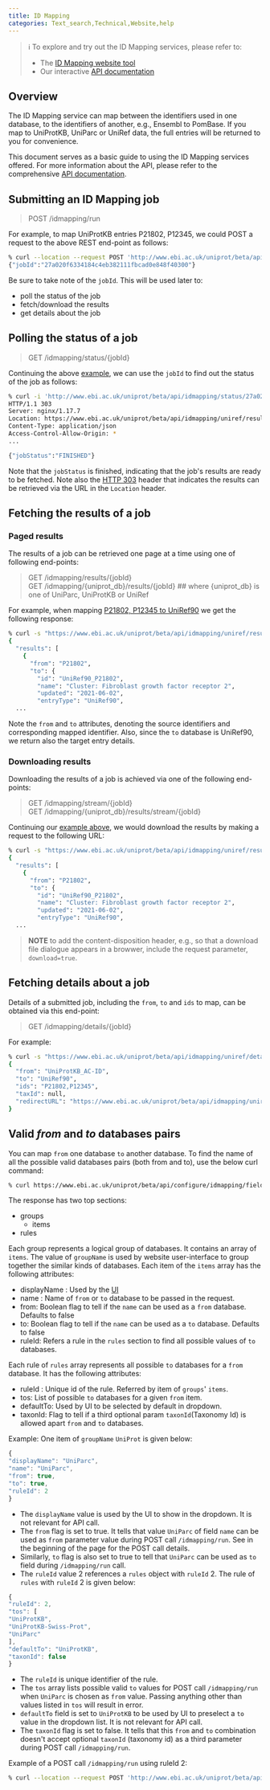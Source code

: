 ```yaml
---
title: ID Mapping
categories: Text_search,Technical,Website,help
---
```


> :information_source: To explore and try out the ID Mapping services, please refer to:
> * The [ID Mapping website tool](http://beta.uniprot.org/id-mapping)
> * Our interactive [API documentation](http://www.ebi.ac.uk/uniprot/beta/api/docs/?urls.primaryName=idmapping)

## Overview

The ID Mapping service can map between the identifiers used in one database, to the identifiers of another, e.g., 
Ensembl to PomBase. If you map to UniProtKB, UniParc or UniRef data, the full entries will be returned to you
for convenience.

This document serves as a basic guide to using the ID Mapping services offered. For more information about the API,
please refer to the comprehensive [API documentation](http://www.ebi.ac.uk/uniprot/beta/api/docs/).

## Submitting an ID Mapping job

> POST /idmapping/run

<a name="example"></a>For example, to map UniProtKB entries P21802, P12345, we could POST a request to the above REST end-point as follows: 

```bash
% curl --location --request POST 'http://www.ebi.ac.uk/uniprot/beta/api/idmapping/run' --form 'ids="P21802,P12345"' --form 'from="UniProtKB_AC-ID"' --form 'to="UniRef90"'
{"jobId":"27a020f6334184c4eb382111fbcad0e848f40300"}
```
Be sure to take note of the `jobId`. This will be used later to:

* poll the status of the job
* fetch/download the results
* get details about the job

## Polling the status of a job

> GET /idmapping/status/{jobId}

Continuing the above [example](#example), we can use the `jobId` to find out the status of the job as follows:

```bash
% curl -i 'http://www.ebi.ac.uk/uniprot/beta/api/idmapping/status/27a020f6334184c4eb382111fbcad0e848f40300'
HTTP/1.1 303 
Server: nginx/1.17.7
Location: https://www.ebi.ac.uk/uniprot/beta/api/idmapping/uniref/results/27a020f6334184c4eb382111fbcad0e848f40300
Content-Type: application/json
Access-Control-Allow-Origin: *
...

{"jobStatus":"FINISHED"}
```

Note that the `jobStatus` is finished, indicating that the job's results are ready to be fetched. Note also the [HTTP 303](https://httpstatuses.com/303)
header that indicates the results can be retrieved via the URL in the `Location` header. 

## Fetching the results of a job
                                                               
### Paged results

The results of a job can be retrieved one page at a time using one of following end-points:
      
> GET /idmapping/results/{jobId}<br>
> GET /idmapping/{uniprot_db}/results/{jobId} ## where {uniprot_db} is one of UniParc, UniProtKB or UniRef

For example, when mapping [P21802, P12345 to UniRef90](#example) we get the following response:
              
```bash
% curl -s "https://www.ebi.ac.uk/uniprot/beta/api/idmapping/uniref/results/27a020f6334184c4eb382111fbcad0e848f40300" | jq
{
  "results": [
    {
      "from": "P21802",
      "to": {
        "id": "UniRef90_P21802",
        "name": "Cluster: Fibroblast growth factor receptor 2",
        "updated": "2021-06-02",
        "entryType": "UniRef90",
  ...
```
                                                                                 
Note the `from` and `to` attributes, denoting the source identifiers and corresponding mapped identifier. Also,
since the `to` database is UniRef90, we return also the target entry details.

### Downloading results  

Downloading the results of a job is achieved via one of the following end-points: 

> GET /idmapping/stream/{jobId}<br>
> GET /idmapping/{uniprot_db}/results/stream/{jobId}
                                                     
Continuing our [example above](#example), we would download the results by making a request to the following URL:

```bash
% curl -s "https://www.ebi.ac.uk/uniprot/beta/api/idmapping/uniref/results/stream/27a020f6334184c4eb382111fbcad0e848f40300" | jq
{
  "results": [
    {
      "from": "P21802",
      "to": {
        "id": "UniRef90_P21802",
        "name": "Cluster: Fibroblast growth factor receptor 2",
        "updated": "2021-06-02",
        "entryType": "UniRef90",
  ...
```
       
> **NOTE** to add the content-disposition header, e.g., so that a download file dialogue appears in a browwer, include
>          the request parameter, `download=true`.          


## Fetching details about a job

Details of a submitted job, including the `from`, `to` and `ids` to map, can be obtained via this end-point:

> GET /idmapping/details/{jobId}

For example:

```bash
% curl -s "https://www.ebi.ac.uk/uniprot/beta/api/idmapping/uniref/details/27a020f6334184c4eb382111fbcad0e848f40300" | jq
{
  "from": "UniProtKB_AC-ID",
  "to": "UniRef90",
  "ids": "P21802,P12345",
  "taxId": null,
  "redirectURL": "https://www.ebi.ac.uk/uniprot/beta/api/idmapping/uniref/results/27a020f6334184c4eb382111fbcad0e848f40300"
}
```

## Valid _from_ and _to_ databases pairs

You can map `from` one database `to` another database. To find the name of all the possible valid databases pairs (both from and to), use the below curl command:

```bash
% curl https://www.ebi.ac.uk/uniprot/beta/api/configure/idmapping/fields
```

The response has two top sections:
- groups
    - items
- rules

Each group represents a logical group of databases. It contains an array of `items`.
The value of `groupName` is used by website user-interface to group together the similar kinds of databases.
Each item of the `items` array has the following attributes:
- displayName : Used by the [UI](https://beta.uniprot.org/id-mapping)
- name : Name of `from` or `to` database to be passed in the request.
- from: Boolean flag to tell if the `name` can be used as a `from` database. Defaults to false
- to: Boolean flag to tell if the `name` can be used as a `to` database. Defaults to false
- ruleId: Refers a rule in the `rules` section to find all possible values of `to` databases.

Each rule of `rules` array represents all possible `to` databases for a `from` database.
It has the following attributes:

- ruleId : Unique id of the rule. Referred by item of `groups`' `items`.
- tos: List of possible `to` databases for a given `from` item.
- defaultTo: Used by  UI to be selected by default in dropdown.
- taxonId: Flag to tell if a third optional param `taxonId`(Taxonomy Id) is allowed apart `from` and `to` databases.

Example: One item of `groupName` `UniProt` is given below:
```js
{
"displayName": "UniParc",
"name": "UniParc",
"from": true,
"to": true,
"ruleId": 2
}
```
- The `displayName` value is used by the UI to show in the dropdown. It is not relevant for API call.
- The `from` flag is set to true. It tells that value `UniParc` of field `name` can be used as `from` parameter value during POST call `/idmapping/run`. See in the beginning of the page for the POST call details.
- Similarly, `to` flag is also set to true to tell that `UniParc` can be used as `to` field during  `/idmapping/run` call.
- The `ruleId` value 2 references a `rules` object with `ruleId` 2. The rule of `rules` with `ruleId` 2 is given below:
```js
{
"ruleId": 2,
"tos": [
"UniProtKB",
"UniProtKB-Swiss-Prot",
"UniParc"
],
"defaultTo": "UniProtKB",
"taxonId": false
}
```
- The `ruleId` is unique identifier of the rule.
- The `tos` array lists possible valid `to` values for POST call `/idmapping/run` when `UniParc` is chosen as `from` value. 
Passing anything other than values listed in `tos` will result in error.
- `defaultTo` field is set to `UniProtKB` to be used by UI to preselect a `to` value in the dropdown list. It is not relevant for API call.
- The `taxonId` flag is set to false. It tells that this `from` and `to` combination doesn't accept optional `taxonId` (taxonomy id) as a third parameter during  POST call `/idmapping/run`.

Example of a POST call `/idmapping/run` using ruleId 2:

```bash
% curl --location --request POST 'http://www.ebi.ac.uk/uniprot/beta/api/idmapping/run' --form 'ids="UPI0000000001,UPI0000000002"' --form 'from="UniParc"' --form 'to="UniProtKB"'
```